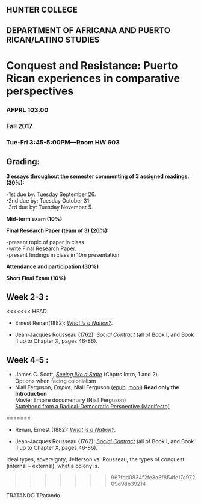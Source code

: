 ## HUNTER COLLEGE
## DEPARTMENT OF AFRICANA AND PUERTO RICAN/LATINO STUDIES
# **Conquest and Resistance: Puerto Rican experiences in comparative perspectives**
### AFPRL 103.00
### Fall 2017
### Tue-Fri 3:45-5:00PM––Room HW 603



## Grading: 

**3 essays throughout the semester commenting of 3 assigned readings. (30%):**  

-1st due by: Tuesday September 26.     
-2nd due by: Tuesday October 31.  
-3rd due by: Tuesday November 5.   

**Mid-term exam (10%)** 

**Final Research Paper (team of 3) (20%):**  

-present topic of paper in class.  
-write Final Research Paper.  
-present findings in class in 10m presentation.  

**Attendance and participation (30%)**

**Short Final Exam (10%)**

## Week 2-3 : ##      
<<<<<<< HEAD
- Ernest Renan(1882): [*What is a Nation?*](https://drive.google.com/open?id=0Bx7dFWXNGLJFUUFBVWk1bEo3SkE). 

- Jean-Jacques Rousseau (1762): [*Social Contract*](https://drive.google.com/open?id=0Bx7dFWXNGLJFc2xIVlh1eWVSb2s) (all of Book I, and Book II up to Chapter X, pages 46-86). 

## Week 4-5 : ##
- James C. Scott, [*Seeing like a State*](https://drive.google.com/open?id=0Bx7dFWXNGLJFVl9UOG9nSHRMNnM) (Chptrs Intro, 1 and 2).  
Options when facing colonialism  
- Niall Ferguson, *Empire*, Niall Ferguson ([epub](https://drive.google.com/file/d/0Bx7dFWXNGLJFenlGWDRqQ3JrRWc/view?usp=sharing), [mobi](https://drive.google.com/file/d/0Bx7dFWXNGLJFODJCT0JxZ0hGUGM/view?usp=sharing)) **Read only the Introduction**   
Movie: Empire documentary (Niall Ferguson)    
[Statehood from a Radical-Democratic Perspective (Manifesto)](https://docs.google.com/document/d/1uwW9i3sWDFwFVInBWyxDFBQ-Hzk5ruGrUQTh1tyhEjg/edit?usp=sharing)

=======
- Renan, Ernest (1882): [*What is a Nation?*](https://drive.google.com/open?id=0Bx7dFWXNGLJFUUFBVWk1bEo3SkE). 

- Jean-Jacques Rousseau (1762): [*Social Contract*](https://drive.google.com/open?id=0Bx7dFWXNGLJFc2xIVlh1eWVSb2s) (all of Book I, and Book II up to Chapter X, pages 46-86). 

Ideal types, sovereignty, Jefferson vs. Rousseau, the types of conquest (internal – external), what a colony is. 
>>>>>>> 967fdd0834f2fe3a8f854fc17c97209d9db39214

TRATANDO TRatando
